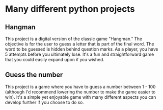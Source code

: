 # Many different python projects
## Hangman ##
This project is a digital version of the classic game "Hangman." The objective is for the user to guess a letter that is part of the final word. The word to be guessed is hidden behind question marks. As a player, you have 5 attempts before you ultimately lose. It's a fun and straightforward game that you could easily expand upon if you wished.

## Guess the number
This project is a game where you have to guess a number between 1 - 100 (although I'd recommend lowering the number to make the game easier to win). It's a simple yet enjoyable game with many different aspects you can develop further if you choose to do so.